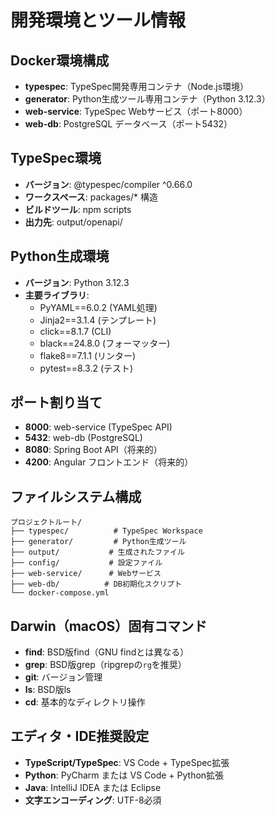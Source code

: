 # 開発環境とツール情報

## Docker環境構成
- **typespec**: TypeSpec開発専用コンテナ（Node.js環境）
- **generator**: Python生成ツール専用コンテナ（Python 3.12.3）
- **web-service**: TypeSpec Webサービス（ポート8000）
- **web-db**: PostgreSQL データベース（ポート5432）

## TypeSpec環境
- **バージョン**: @typespec/compiler ^0.66.0
- **ワークスペース**: packages/* 構造
- **ビルドツール**: npm scripts
- **出力先**: output/openapi/

## Python生成環境
- **バージョン**: Python 3.12.3
- **主要ライブラリ**:
  - PyYAML==6.0.2 (YAML処理)
  - Jinja2==3.1.4 (テンプレート)
  - click==8.1.7 (CLI)
  - black==24.8.0 (フォーマッター)
  - flake8==7.1.1 (リンター)
  - pytest==8.3.2 (テスト)

## ポート割り当て
- **8000**: web-service (TypeSpec API)
- **5432**: web-db (PostgreSQL)
- **8080**: Spring Boot API（将来的）
- **4200**: Angular フロントエンド（将来的）

## ファイルシステム構成
```
プロジェクトルート/
├── typespec/          # TypeSpec Workspace
├── generator/         # Python生成ツール
├── output/           # 生成されたファイル
├── config/           # 設定ファイル
├── web-service/      # Webサービス
├── web-db/          # DB初期化スクリプト
└── docker-compose.yml
```

## Darwin（macOS）固有コマンド
- **find**: BSD版find（GNU findとは異なる）
- **grep**: BSD版grep（ripgrepの`rg`を推奨）
- **git**: バージョン管理
- **ls**: BSD版ls
- **cd**: 基本的なディレクトリ操作

## エディタ・IDE推奨設定
- **TypeScript/TypeSpec**: VS Code + TypeSpec拡張
- **Python**: PyCharm または VS Code + Python拡張
- **Java**: IntelliJ IDEA または Eclipse
- **文字エンコーディング**: UTF-8必須